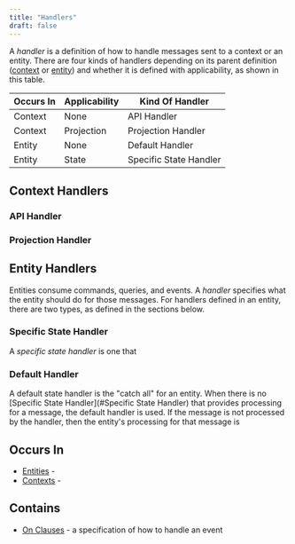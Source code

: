 ```yaml
---
title: "Handlers"
draft: false
---
```


A *handler* is a definition of how to handle messages sent to a context or an
entity. There are four kinds of handlers depending on its parent definition
([context](contexts) or [entity](entities)) and whether it is defined with 
applicability, as shown in this table. 

| Occurs In | Applicability | Kind Of Handler        |   
|-----------|---------------|------------------------|
| Context   | None          | API Handler            |
| Context   | Projection    | Projection Handler     |
| Entity    | None          | Default Handler        |
| Entity    | State         | Specific State Handler |

## Context Handlers 
### API Handler
### Projection Handler
## Entity Handlers
Entities consume commands, queries, and events. A *handler* specifies what 
the entity should do for those messages. For handlers defined in an entity, 
there are two types, as defined in the sections below.

### Specific State Handler
A *specific state handler* is one that 
### Default Handler
A default state handler is the "catch all" for an entity. When there is no 
[Specific State Handler](#Specific State Handler) that provides processing 
for a message, the default handler is used. If the message is not processed 
by the handler, then the entity's processing for that message is 

## Occurs In
* [Entities](entities) - 
* [Contexts](contexts) -

## Contains
* [On Clauses](onclauses) - a specification of how to handle an event
